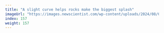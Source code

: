 ```yaml
---
title: "A slight curve helps rocks make the biggest splash"
imageUrl: "https://images.newscientist.com/wp-content/uploads/2024/08/01155207/SEI_214086567.jpg?width=788"
index: 157
weight: 157
---
```


